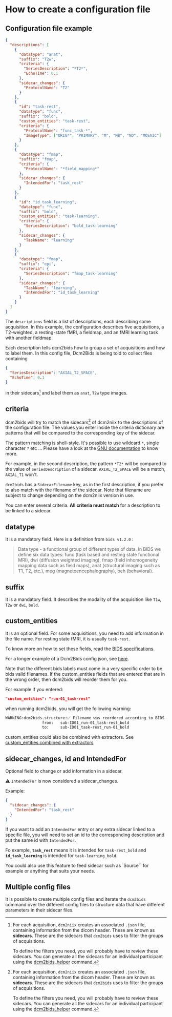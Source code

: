 # How to create a configuration file

## Configuration file example

```json
{
  "descriptions": [
    {
      "datatype": "anat",
      "suffix": "T2w",
      "criteria": {
        "SeriesDescription": "*T2*",
        "EchoTime": 0.1
      },
      "sidecar_changes": {
        "ProtocolName": "T2"
      }
    },
    {
      "id": "task-rest",
      "datatype": "func",
      "suffix": "bold",
      "custom_entities": "task-rest",
      "criteria": {
        "ProtocolName": "func_task-*",
        "ImageType": ["ORIG*", "PRIMARY", "M", "MB", "ND", "MOSAIC"]
      }
    },
    {
      "datatype": "fmap",
      "suffix": "fmap",
      "criteria": {
        "ProtocolName": "*field_mapping*"
      },
      "sidecar_changes": {
        "IntendedFor": "task_rest"
      }
    },
    {
      "id": "id_task_learning",
      "datatype": "func",
      "suffix": "bold",
      "custom_entities": "task-learning",
      "criteria": {
        "SeriesDescription": "bold_task-learning"
      },
      "sidecar_changes": {
        "TaskName": "learning"
      }
    },
    {
      "datatype": "fmap",
      "suffix": "epi",
      "criteria": {
        "SeriesDescription": "fmap_task-learning"
      },
      "sidecar_changes": {
        "TaskName": "learning",
        "IntendedFor": "id_task_learning"
      }
    }
  ]
}
```

The `descriptions` field is a list of descriptions, each describing some
acquisition. In this example, the configuration describes five acquisitions, a
T2-weighted, a resting-state fMRI, a fieldmap, and an fMRI learning task with
another fieldmap.

Each description tells dcm2bids how to group a set of acquisitions and how to
label them. In this config file, Dcm2Bids is being told to collect files
containing

```json
{
  "SeriesDescription": "AXIAL_T2_SPACE",
  "EchoTime": 0.1
}
```

in their sidecars[^1] and label them as `anat`, `T2w` type images.

## criteria

dcm2bids will try to match the sidecars[^1] of dcm2niix to the descriptions of
the configuration file. The values you enter inside the criteria dictionary are
patterns that will be compared to the corresponding key of the sidecar.

The pattern matching is shell-style. It's possible to use wildcard `*`, single
character `?` etc ... Please have a look at the [GNU documentation][gnu-pattern]
to know more.

For example, in the second description, the pattern `*T2*` will be compared to
the value of `SeriesDescription` of a sidecar. `AXIAL_T2_SPACE` will be a match,
`AXIAL_T1` won't.

`dcm2bids` has a `SidecarFilename` key, as in the first description, if you
prefer to also match with the filename of the sidecar. Note that filename are
subject to change depending on the dcm2niix version in use.

You can enter several criteria. **All criteria must match** for a description to
be linked to a sidecar.

## datatype

It is a mandatory field. Here is a definition from `bids v1.2.0` :

> Data type - a functional group of different types of data. In BIDS we define
> six data types: func (task based and resting state functional MRI), dwi
> (diffusion weighted imaging), fmap (field inhomogeneity mapping data such as
> field maps), anat (structural imaging such as T1, T2, etc.), meg
> (magnetoencephalography), beh (behavioral).

## suffix

It is a mandatory field. It describes the modality of the acquisition like
`T1w`, `T2w` or `dwi`, `bold`.

## custom_entities

It is an optional field. For some acquisitions, you need to add information in
the file name. For resting state fMRI, it is usually `task-rest`.

To know more on how to set these fields, read the [BIDS
specifications][bids-spec].

For a longer example of a Dcm2Bids config json, see
[here](https://github.com/unfmontreal/Dcm2Bids/blob/master/example/config.json).

Note that the different bids labels must come in a very specific order to be
bids valid filenames. If the custom_entities fields that are entered that are in
the wrong order, then dcm2bids will reorder them for you.

For example if you entered:

```json
"custom_entities": "run-01_task-rest"
```

when running dcm2bids, you will get the following warning:

```bash
WARNING:dcm2bids.structure:✅ Filename was reordered according to BIDS entity table order:
                from:   sub-ID01_run-01_task-rest_bold
                to:     sub-ID01_task-rest_run-01_bold
```

custom_entities could also be combined with extractors. See
[custom_entities combined with extractors](./use-advanced-commands.md#custom_entities-combined-with-extractors)

## sidecar_changes, id and IntendedFor

Optional field to change or add information in a sidecar.

:warning: `IntendedFor` is now considered a sidecar_changes.

Example:

```json
{
  "sidecar_changes": {
    "IntendedFor": "task_rest"
  }
}
```

If you want to add an `IntendedFor` entry or any extra sidecar linked to a
specific file, you will need to set an id to the corresponding description and
put the same id with `IntendedFor`.

Fo example, **`task_rest`** means it is intended for `task-rest_bold` and
**`id_task_learning`** is intended for `task-learning_bold`.

You could also use this feature to feed sidecar such as `Source`` for example or
anything that suits your needs.

## Multiple config files

It is possible to create multiple config files and iterate the `dcm2bids`
command over the different config files to structure data that have different
parameters in their sidecar files.

[^1]:
    For each acquisition, `dcm2niix` creates an associated `.json` file,
    containing information from the dicom header. These are known as
    **sidecars**. These are the sidecars that `dcm2bids` uses to filter the
    groups of acquisitions.

    To define the filters you need, you will probably have to review these
    sidecars. You can generate all the sidecars for an individual participant
    using the [dcm2bids_helper](./use-main-commands.md#tools) command.

[bids-spec]: https://bids-specification.readthedocs.io/en/stable/
[gnu-pattern]:
  https://www.gnu.org/software/bash/manual/html_node/Pattern-Matching.html
